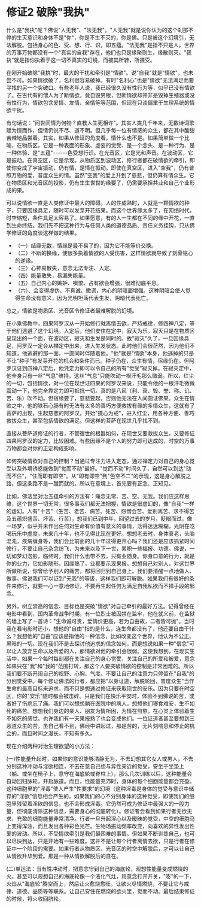 # 修证2 破除"我执"

什么是"我执"呢？佛说"人无我"、"法无我"。"人无我"就是说你认为的这个刹那不停的生灭意识和身体不是"你"，你是不生不灭的，你是佛。只是被这个幻境引，无法解脱。包括身心的色、受、想、行、识，即五蕴。"法无我"是指不只是人，世界的万事万物都没有一个"真实的自我"存在，他们也只是缘聚则生，缘散则灭。"我执"就是指你执着于这一切不真实的幻境，而被其所转，所摄受。

在刚开始破除"我执"时，最大的干扰和牵引是"情欲"。说"自我"就是"情欲"，也未尝不可。如果情欲破了，名利很容易破掉。有时"名利心"也是"情欲"无法满足而要寻找的另一个突破口。有些老年人说，我已经很久没有性行为等，似乎已没有情欲了。在古代有的僧人为了断情欲，竟自毁男根，但断情欲却并非是毁掉生殖器或没有性行为，情欲包含爱情、友情、亲情等等范围，但现在只谈偏重于生理系统的情欲干扰。

有句话说："问世间情为何物？直教人生死相许"。其实人类几千年来，无数诗词歌赋为情而作，但情仍说不尽、道不明。但几乎每一位有情感的众生，都在其中酸甜苦辣地品尝着。其实，如果从修证的角度看，情什么也不是。如果简单做一个比喻，在物质区，它是一种表面的形象、虚妄的觉受、是一个念头、是一种行为、是一种体验、是"五蕴"------色受想行识。在光音区，它是光和声音。在波动区，它是振动。在真空区，它是示现。从物质区到波动区，修行者都在破情欲的牵引，即使你变成了宇宙振动，仍有情，是情在振动。即使在真空区，进入"空我"，仍有普照万物的爱，普度众生的情。虽然"空我"的爱上升到了慈悲，但仍算有情众生。它在物质区和光音区的投影，仍有生生世世的缘要了，仍需要承担共业和自己个业形成的果。

可以说情欲一直是人类修证中最大的障碍。人的性成熟时，人就是一颗情欲的种子，只要因缘具足，随时可以发芽开花结果。而这个世界缘太多了，在网络时代，时空缩短，条件具足太容易了。如果愿意，有的人一生都在不同的缘中开花，一直到生命终结。我们先不把这种行为与任何人类的道德品质、责任义务挂钩，只从佛学修证的角度谈这样做的结果。

-   （一）结缘无数，情缘是最不易了的，因为它不能等价交换。
-   （二）不断的换缘，使很多执着情欲的人受伤害，这样情欲就导致了刻骨铭心的逆缘。
-   （三）心神易散失，意念无法专注、入定。
-   （四）能量散失，易漏失能量。
-   （五）自己内心的嫉妒、嗔恨、占有欲会增强，很难彻底平息。
-   （六）、会变得虚伪、不真诚、撒谎，内心的阴暗面增强。这种阴暗会使人觉得生命没有意义，因为光明坦荡代表生发，阴暗代表死亡。

总之，情欲是物质区、光音区令修证者最难解脱的幻境。

在小乘佛教中，四果阿罗汉从一开始修行就离情去欲，严持戒律，修四禅八定，等于他们逃避了这个幻境。入定后，他们安住在定中，寂灭为乐。寂灭只是在物质区呈现出的一个面，在波动区，寂灭和生发是同时的。故"寂灭"久了，一旦因缘具足，阿罗汉一定会从禅定中出来，进入生发状态。此时他们会很茫然，因为他们不知道，他逃避的那一面，一直同时伴随着他。"他"就是"情欲"本身，他逃掉的只是不让"种子"有发芽开花的机会和条件而已。种子仍在，众生有情，宿缘仍在。但阿罗汉证到四禅八定后，他凭定力即可以令自己的所有"觉受"寂灭掉。在寂灭定中，他全身只有一丝"气息"维持，这丝"气息"只能吹动一根汗毛那么微弱。所以，红尘的一切，包括情欲，对一位在现世证四果的阿罗汉来说，只能令他的一根汗毛微微震动一下，他完全靠定力即可抵抗一切。真的是八风（利、衰、毁、誉、称、讥、苦、乐）吹不动。但宿缘要了，慈悲要起，否则他无法在人间圆证佛果。众生在情欲之中，他的铁石心肠有时无法有太多的善巧方便救拔有缘的多情众生，这就有了菩萨的出现，生起慈悲的阿罗汉，开始"摄心为戒"，进入红尘，用各种方便、善巧救拔众生，甚至包括情欲的满足。但这样的菩萨在现世几乎找不到。

直接从菩萨道修证的行者，不管宿世的根器如何，在现世又要救拔众生，又要修证四果阿罗汉的定力，比较困难。有些因缘不是个人的努力即可达成的，时空的万事万物都会对你的正定构成影响。

如何突破情欲对自己的控制？当通过专注力进入定态，通过禅定力对自己的身心觉受以及外境诱惑能做到"觉而不动"最好。"觉而不动"时间久了，自然可以到达"动而不住"，"住而即有即空"。从"即有即空"到"色空不二"的示现，这是身心解脱之路，但这条路不是一蹴而就的。所以在意境上，首先要有正念、正知见。

比如，佛法里对治五蕴牵引的方法有：痛念无常、苦、空、无我。我们应这样思维，这个世界一切无常，很多事我们都无法把握，情欲是很虚幻的，像"自我"一样的虚幻。人有"十苦"（生苦、老苦、病苦、死苦、怨憎会苦、爱别离苦、求不得苦及五蕴炽盛苦、坏苦、行苦），想我们已到中年，回望过去的岁月，眨眼而过，像一场梦，似乎并未作出任何对生命有价值有意义的事情，活得迷迷糊糊，光阴在吃喝玩乐中虚度，未来几十年，也不见得比现在更好。想想老去时，身体衰老，头脑混沌，疾病缠身等，我们会比前面的几十年过得更开心吗？我们还是应该抓紧时间修行，不要让自己杂念纷飞，为未来以及下一世，累积一些福报、功德。佛说，一切如梦幻泡影，临终时，我们什么也带不去，只有业随身。你身口意的行为，就是你的业力，它如影随形，因缘熟了，业都要示现果报。想想自己对别人，对这世界所做所说，你曾给予别人的痛苦，都将回归到自己身上。我们要清醒一点地做人、做事。佛说我们可以证到"无我"的等级，这样我们即可解脱。如果我们有很好的条件来修行，就要一心一意地修证，不要再生起任何为满足自我私欲而不择手段的邪念。

另外，树立崇高的信念、目标也是突破"情欲"对自己牵引的最好方法。记得曾经在电影中看到，国内革命战争时期，有一位烈士被囚禁在监牢，他在就义前，在监狱的墙上写了一首诗："生命诚可贵，爱情价更高，若为自由故，二者皆可抛"。当时我在看电影时还小，想他的"自由"指的是什么，连生命都没有了，他还要自由干什么？我想他的"自由"应该是指他的一种信念，比如改变这个世界，他认为不公正、黑暗的一切。现在我们不是去探讨他追求的信念如何，而是想说如果一种"信念"可以让人放弃生命以及所爱的人，那情欲对他的牵引会很弱。这使我想到，在现实生活中，如果一个每时每刻都在关注自己的身心觉受，关注自己的所爱和被爱，意念如果只在"我"和"我的"范围打转，那这个人要突破情欲的控制是非常困难的。所以我们要不断开阔自己的视野、心胸、气度。不要让自己的注意力只停留在"自我"的分别觉受中。每个修证佛法的行者，都应把"以身证道，解脱轮回，普度众生"当作生命的最高目标来追求，而不只是想通过修证来获取现世的安乐。因为只要在时空区，你的"安乐"随时都会被击碎。只是我们在快乐平安时，体验不到佛说的苦，或者好了伤疤忘了痛。我们可以想想躺在医院中的病人，想想他们寝食难安，生不如死的痛苦。想想我们身边的亲人、朋友为情所困，为情在煎熬，在心灵上体验着生不如死的感觉。也许我们有一天果报熟了也会变成他们。一位证道者甚至要想到三恶道众生的苦，虽自己看不到，佛经中讲起过，那是苦的，无片刻喘息和停止的机会的，而且时间之漫长，不知有多久。

现在介绍两种对治生理欲望的小方法：

(一)性能量升起时，如果你的意识能够清静无为，不去幻想其它女人或男人，不去分别这种冲动与淫欲相连，不去在意自己想与异性亲近的觉受，安坐于坐垫上（躺、或坐在椅子上，意守在海底轮或脊柱上），那么几次训练以后，这种能量会自动回归脉轮，开启脉道。而且，性能量充沛时，身体的每个细胞能量都会充盈。这种细胞里的"淫毒"使人产生"性要求"的幻境（这种淫毒是身体的觉受与意识中储存的"淫欲"信息相合产生的，如果我们的心不分别身体的这种觉受，即使我们的细胞里残留着淫欲的信息，也不会形成淫毒。它仍然可成为修证中最强大的一股力量，但彻底清除这种信息，需要身心的彻底转化）。修证者会看到如果行者无欲无求，充盈的细胞能量非常清净。行者一旦升起淫心以及暧昧的觉受，中空的细胞马上变得浑浊，而且发出各种彩色光芒。生物场振动频率改变，向喜欢的异性发出性爱的波动。所以，不受情欲牵引是我们最困难的事情。但如果不断训练自己，也可以尽快到达，只是开始有一些难度。这并不是让每个行者离情去欲，只是行者在修证中一个阶段的需要。如果行者从物质区、光音区的时空中解脱后，才可以让自己从情欲升华到爱。那是一种从情欲解脱后的自在。

(二)单运法：当有性冲动时，把意念守到自己的海底轮，观想性能量变成燃烧的火。甚至可以观想自己的海底轮像一个液化气灶，用意念打开开关，"嘭"的一下，火焰从"海底轮"腾空而上，然后让火愈烧愈旺。让欲火尽情燃烧，不要让它与戒律、道德、品质等等联系。让自己安住在燃烧的欲火里，觉而不动。最后结束修证的时候，将火收回脐轮。